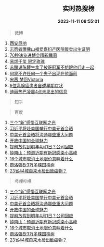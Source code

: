 <div align="center"><h2>实时热搜榜</h2><h4>2023-11-11 08:55:01</h4></div>

> 微博  

1. [西安巨响](https://s.weibo.com/weibo?q=%E8%A5%BF%E5%AE%89%E5%B7%A8%E5%93%8D&t=31&band_rank=1&Refer=top)<br />
2. [志愿者曝佛山福爱嘉妇产医院贩卖出生证明](https://s.weibo.com/weibo?q=%23%E5%BF%97%E6%84%BF%E8%80%85%E6%9B%9D%E4%BD%9B%E5%B1%B1%E7%A6%8F%E7%88%B1%E5%98%89%E5%A6%87%E4%BA%A7%E5%8C%BB%E9%99%A2%E8%B4%A9%E5%8D%96%E5%87%BA%E7%94%9F%E8%AF%81%E6%98%8E%23&t=31&band_rank=2&Refer=top)<br />
3. [70秒速览进博会精彩瞬间](https://s.weibo.com/weibo?q=%2370%E7%A7%92%E9%80%9F%E8%A7%88%E8%BF%9B%E5%8D%9A%E4%BC%9A%E7%B2%BE%E5%BD%A9%E7%9E%AC%E9%97%B4%23&t=31&band_rank=3&Refer=top)<br />
4. [易烊千玺 限定玫瑰](https://s.weibo.com/weibo?q=%E6%98%93%E7%83%8A%E5%8D%83%E7%8E%BA%20%E9%99%90%E5%AE%9A%E7%8E%AB%E7%91%B0&t=31&band_rank=4&Refer=top)<br />
5. [苏醒说陈楚生拿了披哥冠军不想跟他们走一起](https://s.weibo.com/weibo?q=%23%E8%8B%8F%E9%86%92%E8%AF%B4%E9%99%88%E6%A5%9A%E7%94%9F%E6%8B%BF%E4%BA%86%E6%8A%AB%E5%93%A5%E5%86%A0%E5%86%9B%E4%B8%8D%E6%83%B3%E8%B7%9F%E4%BB%96%E4%BB%AC%E8%B5%B0%E4%B8%80%E8%B5%B7%23&t=31&band_rank=5&Refer=top)<br />
6. [何炅不许任何一个夹子出现在他面前](https://s.weibo.com/weibo?q=%E4%BD%95%E7%82%85%E4%B8%8D%E8%AE%B8%E4%BB%BB%E4%BD%95%E4%B8%80%E4%B8%AA%E5%A4%B9%E5%AD%90%E5%87%BA%E7%8E%B0%E5%9C%A8%E4%BB%96%E9%9D%A2%E5%89%8D&t=31&band_rank=6&Refer=top)<br />
7. [宋茜 梦回Victoria](https://s.weibo.com/weibo?q=%E5%AE%8B%E8%8C%9C%20%E6%A2%A6%E5%9B%9EVictoria&t=31&band_rank=7&Refer=top)<br />
8. [9位乳腺癌患者自述早期症状](https://s.weibo.com/weibo?q=%239%E4%BD%8D%E4%B9%B3%E8%85%BA%E7%99%8C%E6%82%A3%E8%80%85%E8%87%AA%E8%BF%B0%E6%97%A9%E6%9C%9F%E7%97%87%E7%8A%B6%23&t=31&band_rank=8&Refer=top)<br />
9. [迪丽热巴凌晨4点未发出的信息](https://s.weibo.com/weibo?q=%23%E8%BF%AA%E4%B8%BD%E7%83%AD%E5%B7%B4%E5%87%8C%E6%99%A84%E7%82%B9%E6%9C%AA%E5%8F%91%E5%87%BA%E7%9A%84%E4%BF%A1%E6%81%AF%23&t=31&band_rank=9&Refer=top)<br />

> 知乎  


> 百度  

1. [三个“新”感悟互联网之光](https://www.baidu.com/s?wd=%E4%B8%89%E4%B8%AA%E2%80%9C%E6%96%B0%E2%80%9D%E6%84%9F%E6%82%9F%E4%BA%92%E8%81%94%E7%BD%91%E4%B9%8B%E5%85%89&sa=fyb_news&rsv_dl=fyb_news)<br />
2. [习近平将赴美国举行中美元首会晤](https://www.baidu.com/s?wd=%E4%B9%A0%E8%BF%91%E5%B9%B3%E5%B0%86%E8%B5%B4%E7%BE%8E%E5%9B%BD%E4%B8%BE%E8%A1%8C%E4%B8%AD%E7%BE%8E%E5%85%83%E9%A6%96%E4%BC%9A%E6%99%A4&sa=fyb_news&rsv_dl=fyb_news)<br />
3. [中美元首会晤将沟通哪些重大问题](https://www.baidu.com/s?wd=%E4%B8%AD%E7%BE%8E%E5%85%83%E9%A6%96%E4%BC%9A%E6%99%A4%E5%B0%86%E6%B2%9F%E9%80%9A%E5%93%AA%E4%BA%9B%E9%87%8D%E5%A4%A7%E9%97%AE%E9%A2%98&sa=fyb_news&rsv_dl=fyb_news)<br />
4. [开放中国的全球魅力](https://www.baidu.com/s?wd=%E5%BC%80%E6%94%BE%E4%B8%AD%E5%9B%BD%E7%9A%84%E5%85%A8%E7%90%83%E9%AD%85%E5%8A%9B&sa=fyb_news&rsv_dl=fyb_news)<br />
5. [提前放假到明年4月1日？公司回应](https://www.baidu.com/s?wd=%E6%8F%90%E5%89%8D%E6%94%BE%E5%81%87%E5%88%B0%E6%98%8E%E5%B9%B44%E6%9C%881%E6%97%A5%EF%BC%9F%E5%85%AC%E5%8F%B8%E5%9B%9E%E5%BA%94&sa=fyb_news&rsv_dl=fyb_news)<br />
6. [钟南山：预测近期有新冠感染小高峰](https://www.baidu.com/s?wd=%E9%92%9F%E5%8D%97%E5%B1%B1%EF%BC%9A%E9%A2%84%E6%B5%8B%E8%BF%91%E6%9C%9F%E6%9C%89%E6%96%B0%E5%86%A0%E6%84%9F%E6%9F%93%E5%B0%8F%E9%AB%98%E5%B3%B0&sa=fyb_news&rsv_dl=fyb_news)<br />
7. [16个城市取消土地限价意味着什么](https://www.baidu.com/s?wd=16%E4%B8%AA%E5%9F%8E%E5%B8%82%E5%8F%96%E6%B6%88%E5%9C%9F%E5%9C%B0%E9%99%90%E4%BB%B7%E6%84%8F%E5%91%B3%E7%9D%80%E4%BB%80%E4%B9%88&sa=fyb_news&rsv_dl=fyb_news)<br />
8. [商洛强砍3万多棵国槐树](https://www.baidu.com/s?wd=%E5%95%86%E6%B4%9B%E5%BC%BA%E7%A0%8D3%E4%B8%87%E5%A4%9A%E6%A3%B5%E5%9B%BD%E6%A7%90%E6%A0%91&sa=fyb_news&rsv_dl=fyb_news)<br />
9. [23省44城自来水检出致癌物？](https://www.baidu.com/s?wd=23%E7%9C%8144%E5%9F%8E%E8%87%AA%E6%9D%A5%E6%B0%B4%E6%A3%80%E5%87%BA%E8%87%B4%E7%99%8C%E7%89%A9%EF%BC%9F&sa=fyb_news&rsv_dl=fyb_news)<br />

> 哔哩哔哩  

1. [三个“新”感悟互联网之光](https://www.baidu.com/s?wd=%E4%B8%89%E4%B8%AA%E2%80%9C%E6%96%B0%E2%80%9D%E6%84%9F%E6%82%9F%E4%BA%92%E8%81%94%E7%BD%91%E4%B9%8B%E5%85%89&sa=fyb_news&rsv_dl=fyb_news)<br />
2. [习近平将赴美国举行中美元首会晤](https://www.baidu.com/s?wd=%E4%B9%A0%E8%BF%91%E5%B9%B3%E5%B0%86%E8%B5%B4%E7%BE%8E%E5%9B%BD%E4%B8%BE%E8%A1%8C%E4%B8%AD%E7%BE%8E%E5%85%83%E9%A6%96%E4%BC%9A%E6%99%A4&sa=fyb_news&rsv_dl=fyb_news)<br />
3. [中美元首会晤将沟通哪些重大问题](https://www.baidu.com/s?wd=%E4%B8%AD%E7%BE%8E%E5%85%83%E9%A6%96%E4%BC%9A%E6%99%A4%E5%B0%86%E6%B2%9F%E9%80%9A%E5%93%AA%E4%BA%9B%E9%87%8D%E5%A4%A7%E9%97%AE%E9%A2%98&sa=fyb_news&rsv_dl=fyb_news)<br />
4. [开放中国的全球魅力](https://www.baidu.com/s?wd=%E5%BC%80%E6%94%BE%E4%B8%AD%E5%9B%BD%E7%9A%84%E5%85%A8%E7%90%83%E9%AD%85%E5%8A%9B&sa=fyb_news&rsv_dl=fyb_news)<br />
5. [提前放假到明年4月1日？公司回应](https://www.baidu.com/s?wd=%E6%8F%90%E5%89%8D%E6%94%BE%E5%81%87%E5%88%B0%E6%98%8E%E5%B9%B44%E6%9C%881%E6%97%A5%EF%BC%9F%E5%85%AC%E5%8F%B8%E5%9B%9E%E5%BA%94&sa=fyb_news&rsv_dl=fyb_news)<br />
6. [钟南山：预测近期有新冠感染小高峰](https://www.baidu.com/s?wd=%E9%92%9F%E5%8D%97%E5%B1%B1%EF%BC%9A%E9%A2%84%E6%B5%8B%E8%BF%91%E6%9C%9F%E6%9C%89%E6%96%B0%E5%86%A0%E6%84%9F%E6%9F%93%E5%B0%8F%E9%AB%98%E5%B3%B0&sa=fyb_news&rsv_dl=fyb_news)<br />
7. [16个城市取消土地限价意味着什么](https://www.baidu.com/s?wd=16%E4%B8%AA%E5%9F%8E%E5%B8%82%E5%8F%96%E6%B6%88%E5%9C%9F%E5%9C%B0%E9%99%90%E4%BB%B7%E6%84%8F%E5%91%B3%E7%9D%80%E4%BB%80%E4%B9%88&sa=fyb_news&rsv_dl=fyb_news)<br />
8. [商洛强砍3万多棵国槐树](https://www.baidu.com/s?wd=%E5%95%86%E6%B4%9B%E5%BC%BA%E7%A0%8D3%E4%B8%87%E5%A4%9A%E6%A3%B5%E5%9B%BD%E6%A7%90%E6%A0%91&sa=fyb_news&rsv_dl=fyb_news)<br />
9. [23省44城自来水检出致癌物？](https://www.baidu.com/s?wd=23%E7%9C%8144%E5%9F%8E%E8%87%AA%E6%9D%A5%E6%B0%B4%E6%A3%80%E5%87%BA%E8%87%B4%E7%99%8C%E7%89%A9%EF%BC%9F&sa=fyb_news&rsv_dl=fyb_news)<br />

